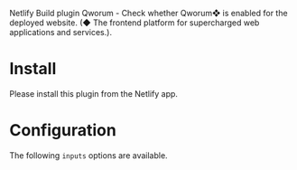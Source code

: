 Netlify Build plugin Qworum - Check whether Qworum❖ is enabled for the deployed
website. (◆ The frontend platform for supercharged web applications and
services.).

# Install

Please install this plugin from the Netlify app.

# Configuration

The following `inputs` options are available.
